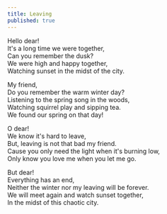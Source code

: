 ```yaml
---
title: Leaving
published: true
---
```


Hello dear!  
It's a long time we were together,  
Can you remember the dusk?  
We were high and happy together,  
Watching sunset in the midst of the city.  

My friend,  
Do you remember the warm winter day?  
Listening to the spring song in the woods,  
Watching squirrel play and sipping tea.  
We found our spring on that day!  

O dear!  
We know it's hard to leave,  
But, leaving is not that bad my friend.  
Cause you only need the light when it's burning low,  
Only know you love me when you let me go.  

But dear!  
Everything has an end,  
Neither the winter nor my leaving will be forever.  
We will meet again and watch sunset together,  
In the midst of this chaotic city.  
